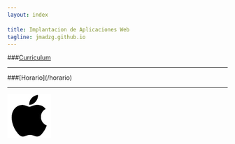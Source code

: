```yaml
---
layout: index

title: Implantacion de Aplicaciones Web
tagline: jmadzg.github.io
---
```


###[Curriculum](/about)
<hr/>
###[Horario](/horario)
<hr/>

![Imagen](logo.jpg)

